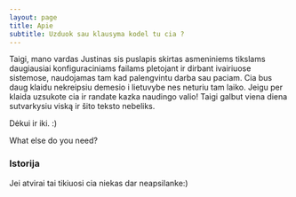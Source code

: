 ```yaml
---
layout: page
title: Apie
subtitle: Uzduok sau klausyma kodel tu cia ?
---
```

Taigi, mano vardas Justinas sis puslapis skirtas asmeniniems tikslams daugiausiai konfiguraciniams failams pletojant ir dirbant ivairiuose sistemose, naudojamas tam kad palengvintu darba sau paciam. Cia bus daug klaidu nekreipsiu demesio i lietuvybe nes neturiu tam laiko. Jeigu per klaida uzsukote cia ir randate kazka naudingo  valio! Taigi galbut viena diena sutvarkysiu viską ir šito teksto nebeliks.

Dėkui ir iki. :)

What else do you need?

### Istorija

Jei atvirai tai tikiuosi cia niekas dar neapsilanke:) 
